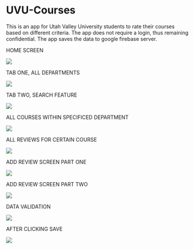# UVU-Courses
This is an app for Utah Valley University students to rate their courses based on different criteria. The app does not require a login, thus remaining confidential.
The app saves the data to google firebase server. 

HOME SCREEN


![](UVU%20Courses/Assets.xcassets/Homescreen.imageset/Homescreen.png)




TAB ONE, ALL DEPARTMENTS


![](UVU%20Courses/Assets.xcassets/Tabone.imageset/Tabone.png)


TAB TWO, SEARCH FEATURE



![](UVU%20Courses/Assets.xcassets/Searchbar.imageset/Searchbar.png)


ALL COURSES WITHIN SPECIFICED DEPARTMENT


![](UVU%20Courses/Assets.xcassets/Allclassesfordept.imageset/Allclassesfordept.png)



ALL REVIEWS FOR CERTAIN COURSE



![](UVU%20Courses/Assets.xcassets/Allreviewsforclass.imageset/Allreviewsforclass.png)


ADD REVIEW SCREEN PART ONE



![](UVU%20Courses/Assets.xcassets/Addreview1.imageset/Addreview1.png)


ADD REVIEW SCREEN PART TWO



![](UVU%20Courses/Assets.xcassets/Addreview2.imageset/Addreview2.png)



DATA VALIDATION 


![](UVU%20Courses/Assets.xcassets/Datavalidation.imageset/Datavalidation.png)



AFTER CLICKING SAVE


![](UVU%20Courses/Assets.xcassets/Reviewsaved.imageset/Reviewsaved.png)

